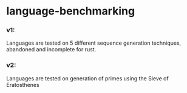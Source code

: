 # language-benchmarking

### v1:
Languages are tested on 5 different sequence generation techniques, abandoned and incomplete for rust.

### v2:
Languages are tested on generation of primes using the Sieve of Eratosthenes